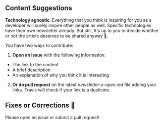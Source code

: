 ## Content Suggestions

**Technology agnostic**. Everything that you think is inspiring for you as a developer will surely inspire other people as well. Specific technologies have their own newsletter already. But still, it's up to you to decide whether or not the article deserves to be shared anyway :open_hands:.

You have two ways to contribute: 

1. **Open an issue** with the following information:
  * The link to the content
  * A brief description
  * An explanation of why you think it is interesting
2. **Or do pull request** on the latest _newsletter-x-open.md_ file adding your links. Travis will check if your link is a duplicate.


## Fixes or Corrections :bug:

Please open an issue or submit a pull request!
